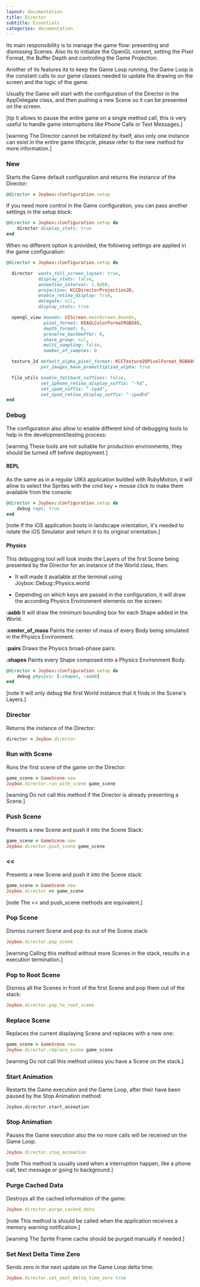 ```yaml
---
layout: documentation
title: Director
subtitle: Essentials
categories: documentation
---
```


Its main responsibility is to manage the game flow: presenting and dismissing Scenes. Also its to initialize the OpenGL context, setting the Pixel Format, the Buffer Depth and controlling the Game Projection.

Another of its features its to keep the Game Loop running, the Game Loop is the constant calls to our game classes needed to update the drawing on the screen and the logic of the game.

Usually the Game will start with the configuration of the Director in the AppDelegate class, and then pushing a new Scene so it can be presented on the screen.

[tip It allows to pause the entire game on a single method call, this is very useful to handle game interruptions like Phone Calls or Text Messages.]

[warning The Director cannot be initialized by itself, also only one instance can exist in the entire game lifecycle, please refer to the new method for more information.]

### New
Starts the Game default configuration and returns the instance of the Director:

```ruby
@director = Joybox::Configuration.setup
```

If you need more control in the Game configuration, you can pass another settings in the setup block:

```ruby
@director = Joybox::Configuration.setup do
	director display_stats: true
end
```

When no different option is provided, the following settings are applied in the game configuration:

```ruby
@director = Joybox::Configuration.setup do

  director  wants_full_screen_layout: true,
            display_stats: false,
            animation_interval: 1.0/60,
            projection: KCCDirectorProjection2D,
            enable_retina_display: true,
            delegate: nil,
            display_stats: true

  opengl_view bounds: UIScreen.mainScreen.bounds,
              pixel_format: KEAGLColorFormatRGB565,
              depth_format: 0,
              preserve_backbuffer: 0,
              share_group: nil,
              multi_sampling: false,
              number_of_samples: 0

  texture_2d default_alpha_pixel_format: KCCTexture2DPixelFormat_RGBA8888,
             pvr_images_have_premultiplied_alpha: true

  file_utils enable_fallback_suffixes: false,
             set_iphone_retina_display_suffix: "-hd",
             set_ipad_suffix: "-ipad",
             set_ipad_retina_display_suffix: "-ipadhd"
end
```

### Debug
The configuration also allow to enable different kind of debugging tools to help in the development/testing process:

[warning These tools are not suitable for production environments, they should be turned off before deployment.]

#### REPL
As the same as in a regular UIKit application builded with RubyMotion, it will allow to select the Sprites with the cmd key + mouse click to make them available from the console:

```ruby
@director = Joybox::Configuration.setup do
	debug repl: true
end
```

[note If the iOS application boots in landscape orientation, it's needed to rotate the iOS Simulator and return it to its original orientation.]

#### Physics
This debugging tool will look inside the Layers of the first Scene being presented by the Director for an instance of the World class, then:

* It will made it available at the terminal using Joybox::Debug::Physics.world

* Depending on which keys are passed in the configuration, it will draw the according Physics Environment elements on the screen:

**:aabb**
It will draw the minimum bounding box for each Shape added in the World.

**:center_of_mass** 
Paints the center of mass of every Body being simulated in the Physics Environment.

**:pairs** 
Draws the Physics broad-phase pairs.

**:shapes**
Paints every Shape composed into a Physics Environment Body.

```ruby
@director = Joybox::Configuration.setup do
	debug physics: [:shapes, :aabb]
end
```

[note It will only debug the first World instance that it finds in the Scene's Layers.]

### Director 
Returns the instance of the Director:

```ruby
director = Joybox.director
```

### Run with Scene
Runs the first scene of the game on the Director:

```ruby
game_scene = GameScene.new
Joybox.director.run_with_scene game_scene
```

[warning Do not call this method if the Director is already presenting a Scene.]

### Push Scene
Presents a new Scene and push it into the Scene Stack:

```ruby
game_scene = GameScene.new
Joybox.director.push_scene game_scene
```

### <<
Presents a new Scene and push it into the Scene stack:

```ruby
game_scene = GameScene.new
Joybox.director << game_scene
```

[note The << and push_scene methods are equivalent.]

### Pop Scene
Dismiss current Scene and pop its out of the Scene stack:

```ruby
Joybox.director.pop_scene
```

[warning Calling this method without more Scenes in the stack, results in a execution termination.]

### Pop to Root Scene
Dismiss all the Scenes in front of the first Scene and pop them out of the stack:

```ruby
Joybox.director.pop_to_root_scene
``` 

### Replace Scene
Replaces the current displaying Scene and replaces with a new one:

```ruby
game_scene = GameScene.new
Joybox.director.replace_scene game_scene
```

[warning Do not call this method unless you have a Scene on the stack.]

### Start Animation
Restarts the Game execution and the Game Loop, after their have been paused by the Stop Animation method:

```
Joybox.director.start_animation
```

### Stop Animation
Pauses the Game execution also the no more calls will be received on the Game Loop:

```ruby
Joybox.director.stop_animation
```

[note This method is usually used when a interruption happen, like a phone call, text message or going to background.]

### Purge Cached Data
Destroys all the cached information of the game:

```ruby
Joybox.director.purge_cached_data
```

[note This method is should be called when the application receives a memory warning notification.]

[warning The Sprite Frame cache should be purged manually if needed.]

### Set Next Delta Time Zero
Sends zero in the next update on the Game Loop delta time:

```ruby
Joybox.director.set_next_delta_time_zero true
```

